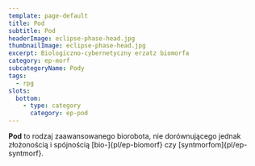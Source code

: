 ```yaml
---
template: page-default
title: Pod
subtitle: Pod
headerImage: eclipse-phase-head.jpg
thumbnailImage: eclipse-phase-head.jpg
excerpt: Biologiczno-cybernetyczny erzatz biomorfa
category: ep-morf
subcategoryName: Pody
tags:
  - rpg
slots:
  bottom:
    - type: category
      category: ep-pod
---
```

**Pod** to rodzaj zaawansowanego biorobota, nie dorównującego jednak złożonością i spójnością [bio-]{pl/ep-biomorf} czy [syntmorfom]{pl/ep-syntmorf}.

